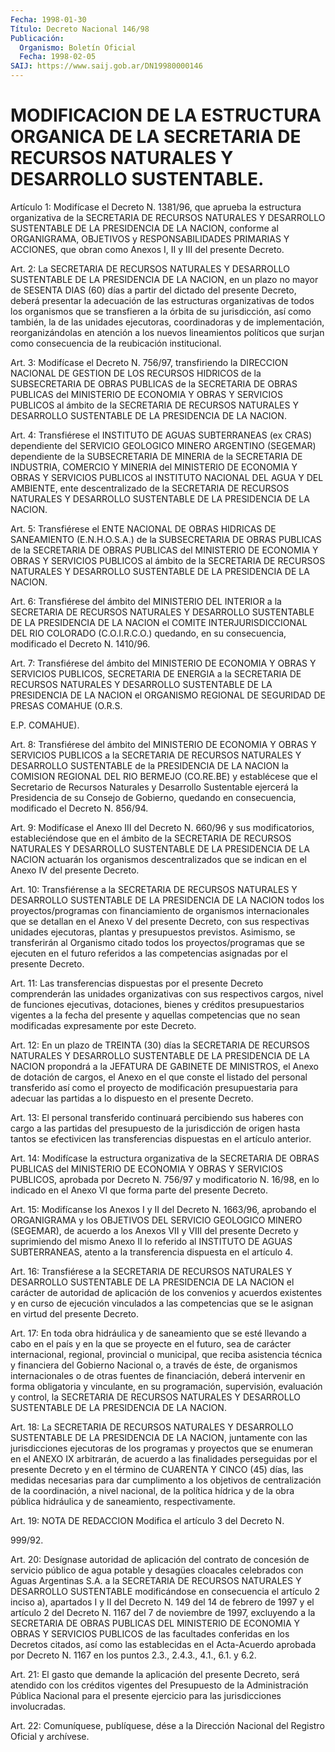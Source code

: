 ```yaml
---
Fecha: 1998-01-30
Título: Decreto Nacional 146/98
Publicación:
  Organismo: Boletín Oficial
  Fecha: 1998-02-05
SAIJ: https://www.saij.gob.ar/DN19980000146
---
```

# MODIFICACION DE LA ESTRUCTURA ORGANICA DE LA SECRETARIA DE RECURSOS NATURALES Y DESARROLLO SUSTENTABLE.

<a id="1"></a>
Artículo  1:  Modifícase  el  Decreto  N. 1381/96, que aprueba la estructura  organizativa de la SECRETARIA DE RECURSOS  NATURALES  Y DESARROLLO SUSTENTABLE  DE LA PRESIDENCIA DE LA NACION, conforme al ORGANIGRAMA, OBJETIVOS y  RESPONSABILIDADES  PRIMARIAS  Y ACCIONES, que  obran  como  Anexos  I,  II  y  III  del presente  Decreto.

<a id="2"></a>
Art.   2: La  SECRETARIA  DE  RECURSOS  NATURALES  Y  DESARROLLO SUSTENTABLE DE LA PRESIDENCIA DE LA NACION, en un plazo no mayor de SESENTA  DIAS  (60) días a partir del dictado del presente Decreto, deberá presentar  la adecuación de las estructuras organizativas de todos  los  organismos  que  se  transfieren  a  la  órbita  de  su jurisdicción,  así  como  también,  la  de las unidades ejecutoras, coordinadoras y de implementación, reorganizándolas  en  atención a los  nuevos lineamientos políticos que surjan como consecuencia  de la reubicación institucional.

<a id="3"></a>
Art. 3: Modifícase el Decreto N. 756/97, transfiriendo la DIRECCION NACIONAL DE GESTION DE LOS RECURSOS HIDRICOS de la SUBSECRETARIA DE OBRAS PUBLICAS de la SECRETARIA DE OBRAS PUBLICAS del MINISTERIO DE ECONOMIA Y OBRAS Y SERVICIOS PUBLICOS al ámbito de la SECRETARIA DE RECURSOS NATURALES Y DESARROLLO SUSTENTABLE DE LA PRESIDENCIA DE LA NACION.

<a id="4"></a>
Art. 4: Transfiérese el INSTITUTO DE AGUAS SUBTERRANEAS (ex CRAS) dependiente  del  SERVICIO  GEOLOGICO  MINERO  ARGENTINO  (SEGEMAR) dependiente  de  la  SUBSECRETARIA  DE MINERIA de la SECRETARIA  DE INDUSTRIA, COMERCIO Y MINERIA del MINISTERIO  DE ECONOMIA Y OBRAS Y SERVICIOS PUBLICOS al INSTITUTO NACIONAL DEL AGUA  Y  DEL AMBIENTE, ente  descentralizado  de  la  SECRETARIA  DE RECURSOS NATURALES  Y DESARROLLO  SUSTENTABLE  DE  LA  PRESIDENCIA  DE    LA   NACION.

<a id="5"></a>
Art.  5: Transfiérese  el  ENTE  NACIONAL DE OBRAS  HIDRICAS  DE SANEAMIENTO (E.N.H.O.S.A.) de la SUBSECRETARIA DE OBRAS PUBLICAS de la SECRETARIA DE OBRAS PUBLICAS del MINISTERIO  DE ECONOMIA Y OBRAS Y  SERVICIOS  PUBLICOS  al  ámbito  de  la  SECRETARIA DE  RECURSOS NATURALES Y DESARROLLO SUSTENTABLE DE LA PRESIDENCIA  DE  LA NACION.

<a id="6"></a>
Art. 6: Transfiérese del ámbito del MINISTERIO DEL INTERIOR  a  la SECRETARIA  DE  RECURSOS  NATURALES  Y DESARROLLO SUSTENTABLE DE LA PRESIDENCIA  DE  LA  NACION el COMITE INTERJURISDICCIONAL  DEL  RIO COLORADO (C.O.I.R.C.O.) quedando, en su consecuencia, modificado el Decreto N. 1410/96.

<a id="7"></a>
Art. 7: Transfiérese del ámbito del MINISTERIO DE ECONOMIA Y OBRAS Y SERVICIOS PUBLICOS,  SECRETARIA  DE  ENERGIA  a  la SECRETARIA DE RECURSOS NATURALES Y DESARROLLO SUSTENTABLE DE LA PRESIDENCIA DE LA NACION el ORGANISMO REGIONAL DE SEGURIDAD DE PRESAS  COMAHUE (O.R.S.

E.P. COMAHUE).

<a id="8"></a>
Art. 8: Transfiérese del ámbito del MINISTERIO DE ECONOMIA Y OBRAS Y  SERVICIOS  PUBLICOS  a  la  SECRETARIA  DE RECURSOS NATURALES  Y DESARROLLO SUSTENTABLE de la PRESIDENCIA DE  LA  NACION la COMISION REGIONAL DEL RIO BERMEJO (CO.RE.BE) y establécese que el Secretario de  Recursos  Naturales  y  Desarrollo  Sustentable  ejercerá    la Presidencia  de  su  Consejo de Gobierno, quedando en consecuencia, modificado el Decreto N. 856/94.

<a id="9"></a>
Art. 9: Modifícase el  Anexo  III  del  Decreto  N. 660/96 y  sus modificatorios,  estableciéndose  que en el ámbito de la SECRETARIA DE RECURSOS NATURALES Y DESARROLLO SUSTENTABLE DE LA PRESIDENCIA DE LA NACION actuarán los organismos descentralizados  que  se indican en el Anexo IV del presente Decreto.

<a id="10"></a>
Art.  10: Transfiérense a la SECRETARIA DE RECURSOS NATURALES  Y DESARROLLO SUSTENTABLE  DE  LA  PRESIDENCIA  DE LA NACION todos los proyectos/programas con financiamiento de organismos internacionales que se detallan en el Anexo V del presente Decreto, con  sus  respectivas unidades ejecutoras, plantas  y  presupuestos previstos.  Asimismo, se transferirán al Organismo citado todos los proyectos/programas que  se  ejecuten  en el futuro referidos a las competencias asignadas por el presente Decreto.

<a id="11"></a>
Art. 11: Las transferencias dispuestas  por  el  presente Decreto comprenderán las unidades organizativas con sus respectivos cargos, nivel  de  funciones  ejecutivas,  dotaciones,  bienes  y  créditos presupuestarios  vigentes  a  la  fecha  del  presente  y  aquellas competencias  que no sean modificadas expresamente por este Decreto.

<a id="12"></a>
Art. 12:  En un  plazo  de  TREINTA  (30)  días  la  SECRETARIA DE RECURSOS NATURALES Y DESARROLLO SUSTENTABLE DE LA PRESIDENCIA DE LA NACION propondrá a la JEFATURA DE GABINETE DE MINISTROS,  el  Anexo de  dotación  de  cargos,  el Anexo en el que conste el listado del personal  transferido  así  como    el   proyecto  de  modificación presupuestaria  para adecuar las partidas  a  lo  dispuesto  en  el presente Decreto.

<a id="13"></a>
Art.  13: El personal  transferido  continuará  percibiendo  sus haberes con cargo a las partidas del presupuesto de la jurisdicción de origen hasta tantos se efectivicen las transferencias dispuestas en el artículo anterior.

<a id="14"></a>
Art. 14: Modifícase  la  estructura organizativa de la SECRETARIA DE OBRAS PUBLICAS del MINISTERIO  DE  ECONOMIA  Y OBRAS Y SERVICIOS PUBLICOS, aprobada por Decreto N. 756/97 y modificatorio N. 16/98, en lo indicado en el Anexo VI que forma parte del presente Decreto.

<a id="15"></a>
Art. 15: Modifícanse  los  Anexos  I  y II del Decreto N. 1663/96, aprobando  el ORGANIGRAMA y los OBJETIVOS  DEL  SERVICIO  GEOLOGICO MINERO (SEGEMAR),  de  acuerdo a los Anexos VII y VIII del presente Decreto y suprimiendo del  mismo  Anexo II lo referido al INSTITUTO DE AGUAS SUBTERRANEAS, atento a la  transferencia  dispuesta  en el artículo 4.

<a id="16"></a>
Art.  16: Transfiérese  a la SECRETARIA DE RECURSOS NATURALES Y DESARROLLO SUSTENTABLE DE LA  PRESIDENCIA  DE LA NACION el carácter de autoridad de aplicación de los convenios y acuerdos existentes y en  curso  de  ejecución vinculados a las competencias  que  se  le asignan en virtud del presente Decreto.

<a id="17"></a>
Art. 17: En toda  obra  hidráulica  y  de saneamiento que se esté llevando a cabo en el país y en la que se  proyecte  en  el futuro, sea  de  carácter  internacional, regional, provincial o municipal, que reciba asistencia técnica y financiera del Gobierno Nacional o, a través de éste, de  organismos internacionales o de otras fuentes de  financiación,  deberá    intervenir   en  forma  obligatoria  y vinculante, en su programación, supervisión,  evaluación y control, la SECRETARIA DE RECURSOS NATURALES Y DESARROLLO  SUSTENTABLE DE LA PRESIDENCIA DE LA NACION.

<a id="18"></a>
Art.  18:  La  SECRETARIA  DE  RECURSOS  NATURALES  Y DESARROLLO SUSTENTABLE  DE  LA  PRESIDENCIA  DE LA NACION, juntamente con  las jurisdicciones  ejecutoras  de los programas  y  proyectos  que  se enumeran en el ANEXO IX arbitrarán,  de  acuerdo  a las finalidades perseguidas por el presente Decreto y en el término  de  CUARENTA Y CINCO (45) días, las medidas necesarias para dar cumplimento  a los objetivos  de  centralización de la coordinación, a nivel nacional, de la política hídrica  y  de  la  obra  pública  hidráulica  y  de saneamiento, respectivamente.

<a id="19"></a>
Art.  19: NOTA DE REDACCION Modifica el artículo 3 del Decreto N.

999/92.

<a id="20"></a>
Art.  20:  Desígnase  autoridad  de  aplicación del contrato  de concesión de servicio público de agua potable  y desagües cloacales celebrados  con Aguas Argentinas S.A. a la SECRETARIA  DE  RECURSOS NATURALES Y DESARROLLO SUSTENTABLE modificándose en consecuencia el artículo 2 inciso  a), apartados I y II del Decreto N. 149 del 14 de febrero de 1997 y el  artículo  2  del  Decreto  N. 1167  del  7 de noviembre de 1997, excluyendo a la SECRETARIA DE OBRAS PUBLICAS DEL MINISTERIO  DE  ECONOMIA  Y  OBRAS  Y  SERVICIOS  PUBLICOS  de  las facultades  conferidas  en  los  Decretos  citados,  así  como  las establecidas en el Acta-Acuerdo aprobada por Decreto  N. 1167 en los puntos 2.3., 2.4.3., 4.1., 6.1. y 6.2.

<a id="21"></a>
Art. 21: El gasto que demande la aplicación del presente Decreto, será  atendido  con  los  créditos  vigentes  del Presupuesto de la Administración Pública Nacional para el presente ejercicio para las jurisdicciones involucradas.

<a id="22"></a>
Art.  22:  Comuníquese, publíquese, dése a la Dirección Nacional del Registro Oficial  y archívese.